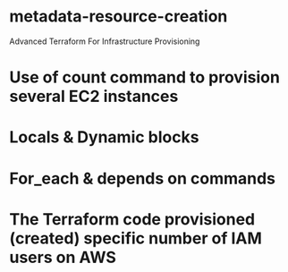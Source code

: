 # metadata-resource-creation
Advanced Terraform For Infrastructure Provisioning

# Use of count command to provision several EC2 instances

# Locals & Dynamic blocks

# For_each & depends on commands

# The Terraform code provisioned (created) specific number of IAM users on AWS 



